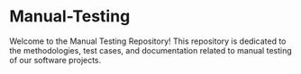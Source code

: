 # Manual-Testing
Welcome to the Manual Testing Repository! This repository is dedicated to the methodologies, test cases, and documentation related to manual testing of our software projects. 
